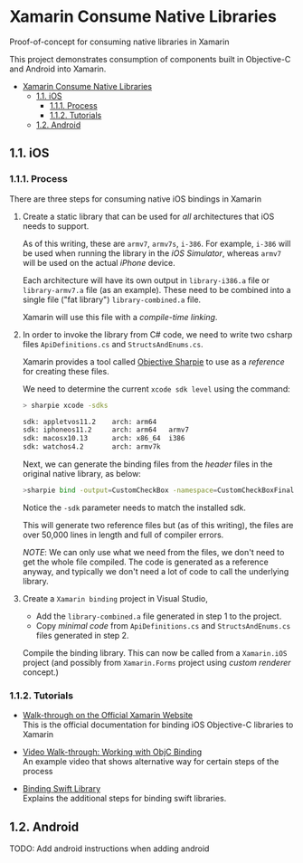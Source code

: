 # Xamarin Consume Native Libraries
Proof-of-concept for consuming native libraries in Xamarin 

This project demonstrates consumption of components built in Objective-C and Android into Xamarin.

<!-- TOC -->

- [Xamarin Consume Native Libraries](#xamarin-consume-native-libraries)
	- [1.1. iOS](#11-ios)
		- [1.1.1. Process](#111-process)
		- [1.1.2. Tutorials](#112-tutorials)
	- [1.2. Android](#12-android)

<!-- /TOC -->


## 1.1. iOS

### 1.1.1. Process 

There are three steps for consuming native iOS bindings in Xamarin

 1. Create a static library that can be used for *all* architectures that iOS needs to support.  
	
	 As of this writing, these are `armv7`, `armv7s`, `i-386`. For example, `i-386` will be used when running the library in the *iOS Simulator*, whereas `armv7` will be used on the actual *iPhone* device.

	Each architecture will have its own output in `library-i386.a` file or `library-armv7.a` file (as an example). These need to be combined into a single file ("fat library") `library-combined.a` file. 
	
	Xamarin will use this file with a *compile-time linking*.

2. In order to invoke the library from C# code, we need to write two csharp files `ApiDefinitions.cs` and `StructsAndEnums.cs`. 

	Xamarin provides a tool called [Objective Sharpie](https://developer.xamarin.com/guides/cross-platform/macios/binding/objective-sharpie/) to use as a *reference* for creating these files. 

	We need to determine the current `xcode sdk level` using the command:

	```bash
	> sharpie xcode -sdks
	
	sdk: appletvos11.2    arch: arm64   
	sdk: iphoneos11.2     arch: arm64   armv7   
	sdk: macosx10.13      arch: x86_64  i386    
	sdk: watchos4.2       arch: armv7k  

	```
	Next, we can generate the binding files from the *header* files in the original native library, as below:

	```bash
	>sharpie bind -output=CustomCheckBox -namespace=CustomCheckBoxFinal /PATH/TO/HEADER/FILES/*.h -sdk=iphoneos11.2
	```
	Notice the `-sdk` parameter needs to match the installed sdk.

	This will generate two reference files but (as of this writing), the files are over 50,000 lines in length and full of compiler errors.
	
	*NOTE*: We can only use what we need from the files, we don't need to get the whole file compiled. The code is generated as a reference anyway, and typically we don't need a lot of code to call the underlying library.

3. Create a `Xamarin binding` project in Visual Studio, 
	
	- Add the `library-combined.a` file generated in step 1 to the project.  
	- Copy *minimal code* from `ApiDefinitions.cs` and `StructsAndEnums.cs` files generated in step 2.
	
	Compile the binding library. This can now be called from a `Xamarin.iOS` project (and possibly from `Xamarin.Forms` project using *custom renderer* concept.)


### 1.1.2. Tutorials
- [Walk-through on the Official Xamarin Website](https://developer.xamarin.com/guides/ios/advanced_topics/binding_objective-c/walkthrough/)  
	This is the official documentation for binding iOS Objective-C libraries to Xamarin
	

- [Video Walk-through: Working with ObjC Binding](https://www.youtube.com/watch?v=Pd2KsrqtHf8)  
	An example video that shows alternative way for certain steps of the process

- [Binding Swift Library](https://medium.com/@Flash3001/binding-swift-libraries-xamarin-ios-ff32adbc7c76)   
	Explains the additional steps for binding swift libraries.


## 1.2. Android

TODO: Add android instructions when adding android
